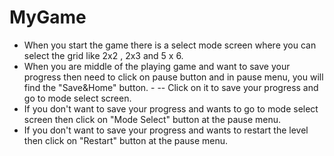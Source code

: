# MyGame

- When you start the game there is a select mode screen where you can select the grid like 2x2 , 2x3 and 5 x 6.
- When you are middle of the playing game and want to save your progress then need to click on pause button and in pause menu, you will find the "Save&Home" button. - -- Click on it to save your progress and go to mode select screen.
- If you don't want to save your progress and wants to go to mode select screen then click on "Mode Select" button at the pause menu.
- If you don't want to save your progress and wants to restart the level then click on "Restart" button at the pause menu.
